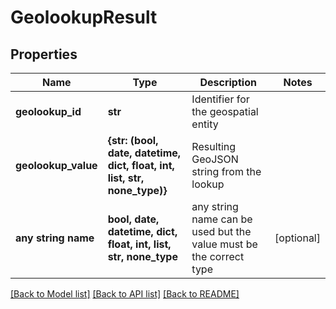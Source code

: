 # GeolookupResult


## Properties
Name | Type | Description | Notes
------------ | ------------- | ------------- | -------------
**geolookup_id** | **str** | Identifier for the geospatial entity | 
**geolookup_value** | **{str: (bool, date, datetime, dict, float, int, list, str, none_type)}** | Resulting GeoJSON string from the lookup | 
**any string name** | **bool, date, datetime, dict, float, int, list, str, none_type** | any string name can be used but the value must be the correct type | [optional]

[[Back to Model list]](../README.md#documentation-for-models) [[Back to API list]](../README.md#documentation-for-api-endpoints) [[Back to README]](../README.md)


